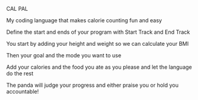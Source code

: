 CAL PAL 

My coding language that makes calorie counting fun and easy


Define the start and ends of your program with Start Track and End Track

You start by adding your height and weight so we can calculate your BMI

Then your goal and the mode you want to use 

Add your calories and the food you ate as you please and let the language do the rest

The panda will judge your progress and either praise you or hold you accountable!
